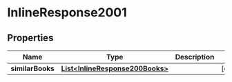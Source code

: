 

# InlineResponse2001


## Properties

Name | Type | Description | Notes
------------ | ------------- | ------------- | -------------
**similarBooks** | [**List&lt;InlineResponse200Books&gt;**](InlineResponse200Books.md) |  |  [optional]



